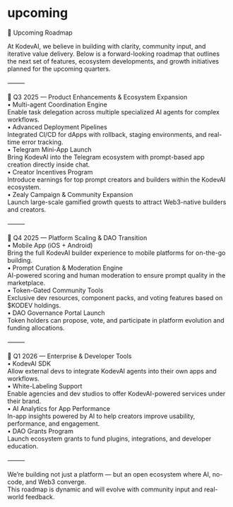 # upcoming

🚀 Upcoming Roadmap

At KodevAI, we believe in building with clarity, community input, and iterative value delivery. Below is a forward-looking roadmap that outlines the next set of features, ecosystem developments, and growth initiatives planned for the upcoming quarters.

⸻

📅 Q3 2025 — Product Enhancements & Ecosystem Expansion\
• Multi-agent Coordination Engine\
Enable task delegation across multiple specialized AI agents for complex workflows.\
• Advanced Deployment Pipelines\
Integrated CI/CD for dApps with rollback, staging environments, and real-time error tracking.\
• Telegram Mini-App Launch\
Bring KodevAI into the Telegram ecosystem with prompt-based app creation directly inside chat.\
• Creator Incentives Program\
Introduce earnings for top prompt creators and builders within the KodevAI ecosystem.\
• Zealy Campaign & Community Expansion\
Launch large-scale gamified growth quests to attract Web3-native builders and creators.

⸻

📅 Q4 2025 — Platform Scaling & DAO Transition\
• Mobile App (iOS + Android)\
Bring the full KodevAI builder experience to mobile platforms for on-the-go building.\
• Prompt Curation & Moderation Engine\
AI-powered scoring and human moderation to ensure prompt quality in the marketplace.\
• Token-Gated Community Tools\
Exclusive dev resources, component packs, and voting features based on $KODEV holdings.\
• DAO Governance Portal Launch\
Token holders can propose, vote, and participate in platform evolution and funding allocations.

⸻

📅 Q1 2026 — Enterprise & Developer Tools\
• KodevAI SDK\
Allow external devs to integrate KodevAI agents into their own apps and workflows.\
• White-Labeling Support\
Enable agencies and dev studios to offer KodevAI-powered services under their brand.\
• AI Analytics for App Performance\
In-app insights powered by AI to help creators improve usability, performance, and engagement.\
• DAO Grants Program\
Launch ecosystem grants to fund plugins, integrations, and developer education.

⸻

We’re building not just a platform — but an open ecosystem where AI, no-code, and Web3 converge.\
This roadmap is dynamic and will evolve with community input and real-world feedback.
